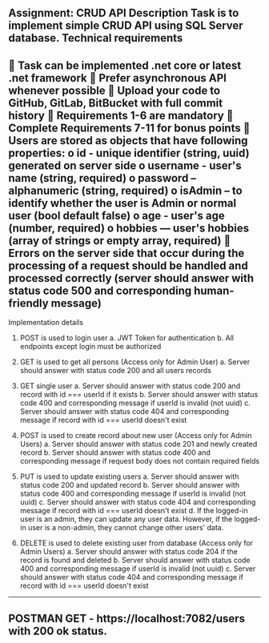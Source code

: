 Assignment: CRUD API
Description
Task is to implement simple CRUD API using SQL Server database.
Technical requirements
------------------------------------------------------------------------------------------------------------------
 Task can be implemented .net core or latest .net framework
 Prefer asynchronous API whenever possible
 Upload your code to GitHub, GitLab, BitBucket with full commit history
 Requirements 1-6 are mandatory
 Complete Requirements 7-11 for bonus points
 Users are stored as objects that have following properties:
o id - unique identifier (string, uuid) generated on server side
o username - user&#39;s name (string, required)
o password – alphanumeric (string, required)
o isAdmin – to identify whether the user is Admin or normal user (bool default
false)
o age - user&#39;s age (number, required)
o hobbies — user&#39;s hobbies (array of strings or empty array, required)
 Errors on the server side that occur during the processing of a request should be handled
and processed correctly (server should answer with status code 500 and corresponding
human-friendly message)
----------------------------------------------------------------------------------------------------------------------
Implementation details
1. POST is used to login user
a. JWT Token for authentication
b. All endpoints except login must be authorized
2. GET is used to get all persons (Access only for Admin User)
a. Server should answer with status code 200 and all users records
3. GET single user
a. Server should answer with status code 200 and record with id === userId if
it exists
b. Server should answer with status code 400 and corresponding message if
userId is invalid (not uuid)
c. Server should answer with status code 404 and corresponding message if
record with id === userId doesn&#39;t exist

4. POST is used to create record about new user (Access only for Admin Users)
a. Server should answer with status code 201 and newly created record
b. Server should answer with status code 400 and corresponding message if
request body does not contain required fields

5. PUT is used to update existing users
a. Server should answer with status code 200 and updated record
b. Server should answer with status code 400 and corresponding message if
userId is invalid (not uuid)
c. Server should answer with status code 404 and corresponding message if
record with id === userId doesn&#39;t exist
d. If the logged-in user is an admin, they can update any user data. However, if the
logged-in user is a non-admin, they cannot change other users&#39; data.
6. DELETE is used to delete existing user from database (Access only for Admin Users)
a. Server should answer with status code 204 if the record is found and deleted
b. Server should answer with status code 400 and corresponding message if
userId is invalid (not uuid)
c. Server should answer with status code 404 and corresponding message if
record with id === userId doesn&#39;t exist
-----------------------------------------------------------------------------------------------------------------------------

POSTMAN
GET - https://localhost:7082/users with 200 ok status.
-----------------------------------------------------------------------------------------------------------------------------
